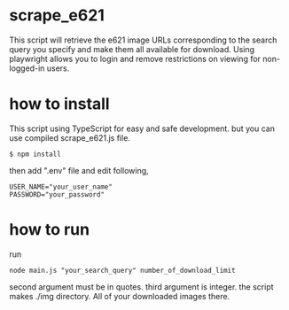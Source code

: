 # scrape_e621

This script will retrieve the e621 image URLs corresponding to the search query you specify and make them all available for download. Using playwright allows you to login and remove restrictions on viewing for non-logged-in users.

# how to install

This script using TypeScript for easy and safe development. but you can use compiled scrape_e621.js file.

```
$ npm install
```
then add ".env" file and edit following,

```
USER_NAME="your_user_name"
PASSWORD="your_password"
```

# how to run
run

```
node main.js "your_search_query" number_of_download_limit
```

second argument must be in quotes. third argument is integer.
the script makes ./img directory. All of your downloaded images there.

